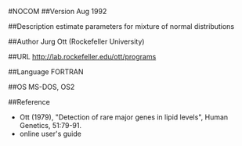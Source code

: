 #NOCOM
##Version
Aug 1992

##Description
estimate parameters for mixture of normal distributions

##Author
Jurg Ott (Rockefeller University)

##URL
http://lab.rockefeller.edu/ott/programs

##Language
FORTRAN

##OS
MS-DOS, OS2

##Reference
* Ott (1979), "Detection of rare major genes in lipid levels", Human Genetics, 51:79-91.
* online user's guide

